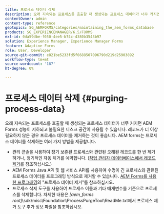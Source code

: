 ```yaml
---
title: 프로세스 데이터 삭제
description: 오래 지속되는 프로세스를 호출할 때 생성되는 프로세스 데이터가 너무 커지면 AEM Forms 성능이 저하되고 불필요한 디스크 공간이 사용될 수 있습니다. 프로세스 데이터를 삭제하는 방법을 확인하십시오.
contentOwner: admin
content-type: reference
geptopics: SG_AEMFORMS/categories/maintaining_the_aem_forms_database
products: SG_EXPERIENCEMANAGER/6.5/FORMS
exl-id: 0da59dbe-f050-4ee5-b74c-4380b3543b97
solution: Experience Manager, Experience Manager Forms
feature: Adaptive Forms
role: User, Developer
source-git-commit: e821be5233fd5f6688507096790d219d25903892
workflow-type: tm+mt
source-wordcount: '187'
ht-degree: 0%

---
```


# 프로세스 데이터 삭제 {#purging-process-data}

오래 지속되는 프로세스를 호출할 때 생성되는 프로세스 데이터가 너무 커지면 AEM Forms 성능이 저하되고 불필요한 디스크 공간이 사용될 수 있습니다. 레코드가 더 이상 필요하지 않은 경우 프로세스 데이터를 제거하는 것이 좋습니다. AEM forms는 프로세스 데이터를 삭제하는 여러 가지 방법을 제공합니다.

* 관리 콘솔을 사용하여 장기 보존된 프로세스와 관련된 오래된 레코드를 한 번 제거하거나, 정기적인 자동 제거를 예약합니다. ([작업 관리자 데이터베이스에서 레코드 제거](/help/forms/using/admin-help/purge-records-job-manager-database.md#purge-records-from-the-job-manager-database)를 참조하십시오.)
* AEM Forms Java API 및 웹 서비스 API를 사용하여 수명이 긴 프로세스와 관련된 프로세스 데이터를 프로그래밍 방식으로 제거할 수 있습니다. [AEM Forms를 사용한 프로그래밍](https://www.adobe.com/go/learn_aemforms_programming_63)의 &quot;프로세스 데이터 제거&quot;를 참조하십시오.
* 프로세스 삭제 도구를 사용하여 프로세스 이름과 기타 매개변수를 기준으로 프로세스를 삭제합니다. 자세한 내용은 *[aem_forms root]*\sdk\misc\Foundation\ProcessPurgeTool\ReadMe.txt에서 프로세스 제거 도구 추가 정보 파일을 참조하십시오.
